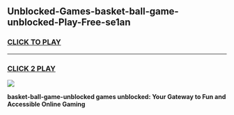 
## Unblocked-Games-basket-ball-game-unblocked-Play-Free-se1an
<h3>
<a href="https://premium76.site?title=basket-ball-game-unblocked&ref=18A1">CLICK TO PLAY</a></h3>
<hr>

<h3>
<a href="https://premium76.site?title=basket-ball-game-unblocked&ref=18A1">CLICK 2 PLAY</a>
  
</h3>

<a href="https://premium76.site?title=basket-ball-game-unblocked&ref=18A1"><img src="https://clearcache.store/games.png"></a>


**basket-ball-game-unblocked games unblocked: Your Gateway to Fun and Accessible Online Gaming**
